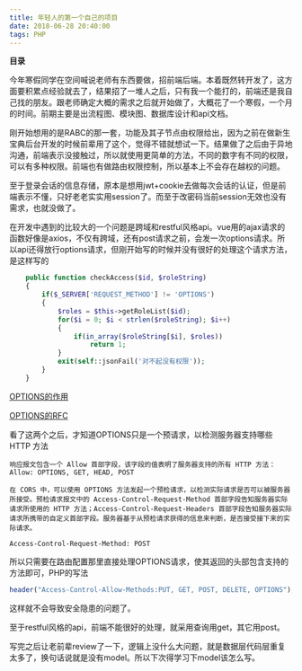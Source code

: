 ```yaml
---
title: 年轻人的第一个自己的项目
date: 2018-06-28 20:40:00
tags: PHP
---
```

**目录**
<!-- toc -->
今年寒假同学在空间喊说老师有东西要做，招前端后端。本着既然转开发了，这方面要积累点经验就去了，结果招了一堆人之后，只有我一个能打的，前端还是我自己找的朋友。跟老师确定大概的需求之后就开始做了，大概花了一个寒假，一个月的时间。前期主要是出流程图、模块图、数据库设计和api文档。

刚开始想用的是RABC的那一套，功能及其子节点由权限给出，因为之前在做新生宝典后台开发的时候前辈用了这个，觉得不错就想试一下。结果做了之后由于异地沟通，前端表示没接触过，所以就使用更简单的方法，不同的数字有不同的权限，可以有多种权限。前端也有做路由权限控制，所以基本上不会存在越权的问题。

至于登录会话的信息存储，原本是想用jwt+cookie去做每次会话的认证，但是前端表示不懂，只好老老实实用session了。而至于改密码当前session无效也没有需求，也就没做了。

在开发中遇到的比较大的一个问题是跨域和restful风格api。vue用的ajax请求的函数好像是axios，不仅有跨域，还有post请求之前，会发一次options请求。所以api还得放行options请求，但刚开始写的时候并没有很好的处理这个请求方法，是这样写的

```php
    public function checkAccess($id, $roleString)
    {
        if($_SERVER['REQUEST_METHOD'] != 'OPTIONS')
        {
            $roles = $this->getRoleList($id);
            for($i = 0; $i < strlen($roleString); $i++)
            {
                if(in_array($roleString[$i], $roles)) 
                    return 1;
            }
            exit(self::jsonFail('对不起没有权限'));
        }   
    }
```

[OPTIONS的作用](https://developer.mozilla.org/zh-CN/docs/Web/HTTP/Methods/OPTIONS)

[OPTIONS的RFC](https://tools.ietf.org/html/rfc7231#section-4.3.7)

看了这两个之后，才知道OPTIONS只是一个预请求，以检测服务器支持哪些 HTTP 方法

```
响应报文包含一个 Allow 首部字段，该字段的值表明了服务器支持的所有 HTTP 方法：
Allow: OPTIONS, GET, HEAD, POST

在 CORS 中，可以使用 OPTIONS 方法发起一个预检请求，以检测实际请求是否可以被服务器所接受。预检请求报文中的 Access-Control-Request-Method 首部字段告知服务器实际请求所使用的 HTTP 方法；Access-Control-Request-Headers 首部字段告知服务器实际请求所携带的自定义首部字段。服务器基于从预检请求获得的信息来判断，是否接受接下来的实际请求。

Access-Control-Request-Method: POST 
```

所以只需要在路由配置那里直接处理OPTIONS请求，使其返回的头部包含支持的方法即可，PHP的写法

```php
header("Access-Control-Allow-Methods:PUT, GET, POST, DELETE, OPTIONS");
```

这样就不会导致安全隐患的问题了。

至于restful风格的api，前端不能很好的处理，就采用查询用get，其它用post。



写完之后让老前辈review了一下，逻辑上没什么大问题，就是数据层代码层重复太多了，换句话说就是没有model。所以下次得学习下model该怎么写。